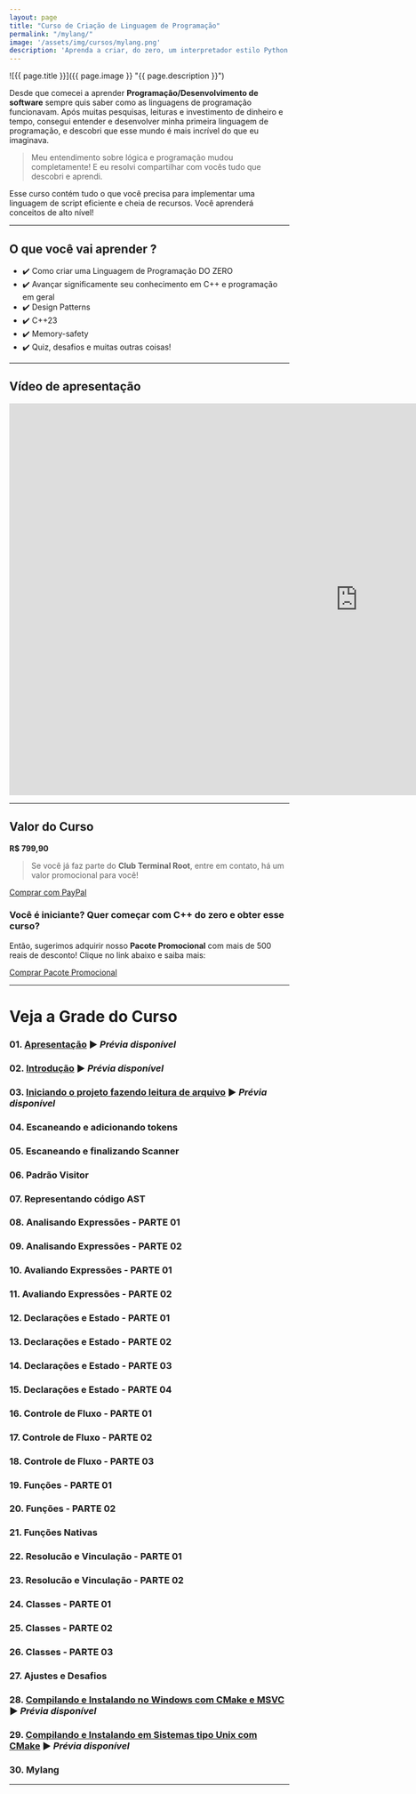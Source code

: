 ```yaml
---
layout: page
title: "Curso de Criação de Linguagem de Programação"
permalink: "/mylang/"
image: '/assets/img/cursos/mylang.png'
description: 'Aprenda a criar, do zero, um interpretador estilo Python e JavaScript com C++'
---
```


![{{ page.title }}]({{ page.image }} "{{ page.description }}")

Desde que comecei a aprender **Programação/Desenvolvimento de software** sempre quis saber como as linguagens de programação funcionavam. Após muitas pesquisas, leituras e investimento de dinheiro e tempo, consegui entender e desenvolver minha primeira linguagem de programação, e descobri que esse mundo é mais incrível do que eu imaginava.

> Meu entendimento sobre lógica e programação mudou completamente! E eu resolvi compartilhar com vocês tudo que descobri e aprendi.

Esse curso contém tudo o que você precisa para implementar uma linguagem de script eficiente e cheia de recursos. Você aprenderá conceitos de alto nível!

---

## O que você vai aprender ? 
+ ✔️  Como criar uma Linguagem de Programação DO ZERO
+ ✔️  Avançar significamente seu conhecimento em C++ e programação em geral
+ ✔️  Design Patterns
+ ✔️  C++23
+ ✔️  Memory-safety
+ ✔️  Quiz, desafios e muitas outras coisas!

---

## Vídeo de apresentação
<iframe width="1253" height="705" src="https://www.youtube.com/embed/7Oxe3JYVguc" title="YouTube video player" frameborder="0" allow="accelerometer; autoplay; clipboard-write; encrypted-media; gyroscope; picture-in-picture" allowfullscreen></iframe>

<!--
VIP: https://cutt.ly/ueHLbbA7
NEW PROMO: https://cutt.ly/deHLQJw9
-->

---

## Valor do Curso
**R$ 799,90**
> Se você já faz parte do **Club Terminal Root**, entre em contato, há um valor promocional para você!

<a href="https://cutt.ly/2eHLxHd4" class="btn btn-lg btn-info btn-block my-2 py-3">
  <i class="fab fa-paypal"></i> Comprar com PayPal
</a>


### Você é iniciante? Quer começar com C++ do zero e obter esse curso?
Então, sugerimos adquirir nosso **Pacote Promocional** com mais de 500 reais de desconto! Clique no link abaixo e saiba mais:

<a href="https://terminalroot.com.br/promo" class="btn btn-lg btn-success btn-block my-2 py-3">
  Comprar Pacote Promocional
</a>


<!--
<a href="" class="btn btn-lg btn-danger btn-block my-2 py-3" aria-disabled="true">
  <i class="fas fa-graduation-cap"></i> Comprar na Udemy
</a>
-->

---

# Veja a Grade do Curso
### 01. [Apresentação](https://youtu.be/7Oxe3JYVguc) ▶️  *Prévia disponível*
### 02. [Introdução](https://youtu.be/rTLtAS6hp-0) ▶️  *Prévia disponível*
### 03. [Iniciando o projeto fazendo leitura de arquivo](https://youtu.be/M3XXZnNEeX4) ▶️  *Prévia disponível*
### 04. Escaneando e adicionando tokens
### 05. Escaneando e finalizando Scanner
### 06. Padrão Visitor
### 07. Representando código AST
### 08. Analisando Expressões - PARTE 01
### 09. Analisando Expressões - PARTE 02
### 10. Avaliando Expressões - PARTE 01
### 11. Avaliando Expressões - PARTE 02
### 12. Declarações e Estado - PARTE 01
### 13. Declarações e Estado - PARTE 02
### 14. Declarações e Estado - PARTE 03
### 15. Declarações e Estado - PARTE 04
### 16. Controle de Fluxo - PARTE 01
### 17. Controle de Fluxo - PARTE 02
### 18. Controle de Fluxo - PARTE 03
### 19. Funções - PARTE 01
### 20. Funções - PARTE 02
### 21. Funções Nativas
### 22. Resolucão e Vinculação - PARTE 01
### 23. Resolucão e Vinculação - PARTE 02
### 24. Classes - PARTE 01
### 25. Classes - PARTE 02
### 26. Classes - PARTE 03
### 27. Ajustes e Desafios
### 28. [Compilando e Instalando no Windows com CMake e MSVC](https://youtu.be/-V1vQnt8xQo) ▶️  *Prévia disponível*
### 29. [Compilando e Instalando em Sistemas tipo Unix com CMake](https://youtu.be/pxNOHQfgjH8) ▶️  *Prévia disponível*
### 30. Mylang

---
